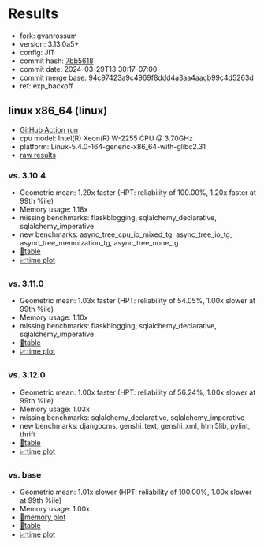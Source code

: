 # Results

- fork: gvanrossum
- version: 3.13.0a5+
- config: JIT
- commit hash: [7bb5618](https://github.com/gvanrossum/cpython/commit/7bb5618)
- commit date: 2024-03-29T13:30:17-07:00
- commit merge base: [94c97423a9c4969f8ddd4a3aa4aacb99c4d5263d](https://github.com/gvanrossum/cpython/commit/94c97423a9c4969f8ddd4a3aa4aacb99c4d5263d)
- ref: exp_backoff

## linux x86_64 (linux)

- [GitHub Action run](https://github.com/faster-cpython/benchmarking/actions/runs/8485487615)
- cpu model: Intel(R) Xeon(R) W-2255 CPU @ 3.70GHz
- platform: Linux-5.4.0-164-generic-x86_64-with-glibc2.31
- [raw results](bm-20240329-linux-x86_64-gvanrossum-exp_backoff-3.13.0a5%2B-7bb5618.json)

### vs. 3.10.4

- Geometric mean: 1.29x faster (HPT: reliability of 100.00%, 1.20x faster at 99th %ile)
- Memory usage: 1.18x
- missing benchmarks: flaskblogging, sqlalchemy_declarative, sqlalchemy_imperative
- new benchmarks: async_tree_cpu_io_mixed_tg, async_tree_io_tg, async_tree_memoization_tg, async_tree_none_tg
- [📄table](bm-20240329-linux-x86_64-gvanrossum-exp_backoff-3.13.0a5%2B-7bb5618-vs-3.10.4.md)
- [📈time plot](bm-20240329-linux-x86_64-gvanrossum-exp_backoff-3.13.0a5%2B-7bb5618-vs-3.10.4.png)

### vs. 3.11.0

- Geometric mean: 1.03x faster (HPT: reliability of 54.05%, 1.00x slower at 99th %ile)
- Memory usage: 1.10x
- missing benchmarks: flaskblogging, sqlalchemy_declarative, sqlalchemy_imperative
- [📄table](bm-20240329-linux-x86_64-gvanrossum-exp_backoff-3.13.0a5%2B-7bb5618-vs-3.11.0.md)
- [📈time plot](bm-20240329-linux-x86_64-gvanrossum-exp_backoff-3.13.0a5%2B-7bb5618-vs-3.11.0.png)

### vs. 3.12.0

- Geometric mean: 1.00x faster (HPT: reliability of 56.24%, 1.00x slower at 99th %ile)
- Memory usage: 1.03x
- missing benchmarks: sqlalchemy_declarative, sqlalchemy_imperative
- new benchmarks: djangocms, genshi_text, genshi_xml, html5lib, pylint, thrift
- [📄table](bm-20240329-linux-x86_64-gvanrossum-exp_backoff-3.13.0a5%2B-7bb5618-vs-3.12.0.md)
- [📈time plot](bm-20240329-linux-x86_64-gvanrossum-exp_backoff-3.13.0a5%2B-7bb5618-vs-3.12.0.png)

### vs. base

- Geometric mean: 1.01x slower (HPT: reliability of 100.00%, 1.00x slower at 99th %ile)
- Memory usage: 1.00x
- [🧠memory plot](bm-20240329-linux-x86_64-gvanrossum-exp_backoff-3.13.0a5%2B-7bb5618-vs-base-mem.png)
- [📄table](bm-20240329-linux-x86_64-gvanrossum-exp_backoff-3.13.0a5%2B-7bb5618-vs-base.md)
- [📈time plot](bm-20240329-linux-x86_64-gvanrossum-exp_backoff-3.13.0a5%2B-7bb5618-vs-base.png)

